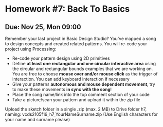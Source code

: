 # Homework #7: Back To Basics

## Due: Nov 25, Mon 09:00

Remember your last project in Basic Design Studio? You've mapped a song to design concepts and created related patterns. You will re-code your project using Processing:
 + Re-code your pattern design using 2D primitives
 + Define **at least one rectangular and one circular interactive area** using the circular and rectangular bounds examples that we are working on. You are free to choose **mouse over and/or mouse click** as the trigger of interaction. You can add keyboard interaction if necessary
 + Give your patterns **autonomous and mouse dependent movement**, try to make these movements **in sync with the song**!
 + Place the song name/link into the top comment section of your code
 + Take a picture/scan your pattern and upload it within the zip file

Upload the sketch folder in a single .zip (max. 2 MB) to Drive folder h7, naming: vcds2105f19_h7_YourNameSurname.zip (Use English characters for your name and surname please)

